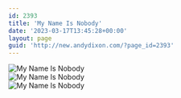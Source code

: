 ```yaml
---
id: 2393
title: 'My Name Is Nobody'
date: '2023-03-17T13:45:28+00:00'
layout: page
guid: 'http://new.andydixon.com/?page_id=2393'
---
```


![My Name Is Nobody](https://i0.wp.com/assets.g8x2.ldn.idrivee2-23.com/posters/My%20Name%20Is%20Nobody%2001.jpg?w=1200&ssl=1 "My Name Is Nobody")  
![My Name Is Nobody](https://i0.wp.com/assets.g8x2.ldn.idrivee2-23.com/posters/My%20Name%20Is%20Nobody%2002.jpg?w=1200&ssl=1 "My Name Is Nobody")  
![My Name Is Nobody](https://i0.wp.com/assets.g8x2.ldn.idrivee2-23.com/posters/My%20Name%20Is%20Nobody%2003.jpg?w=1200&ssl=1 "My Name Is Nobody")